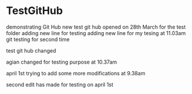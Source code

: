 # TestGitHub
demonstrating Git Hub
new test git hub opened on 28th March
for the test folder adding new line for testing
adding new line for my tesing at 11.03am
git testing for second time

test git hub changed


agian changed for testing purpose at 10.37am


april 1st trying to add some more modifications at 9.38am

second edit has made for testing on april 1st

